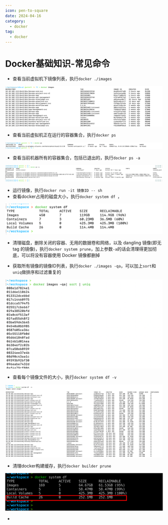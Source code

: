 ```yaml
---
icon: pen-to-square
date: 2024-04-16
category:
  - docker
tag:
  - docker
---
```

# Docker基础知识-常见命令

- 查看当前虚拟机下镜像列表，执行`docker ./images`

![image-20231010222217668](./images/image-20231010222217668.png)

- 查看当前虚拟机正在运行的容器集合，执行`docker ps`

![image-20231010222231340](./images/image-20231010222231340.png)

- 查看当前机器所有的容器集合，包括已退出的，执行`docker ps -a `

![image-20231010222311618](./images/image-20231010222311618.png)

- 运行镜像，执行`docker run -it 镜像ID -- sh `
- 查看docker占用的磁盘大小，执行`docker system df `，

![image-20231105234036780](./images/image-20231105234036780.png)

- 清理磁盘，删除关闭的容器、无用的数据卷和网络，以及 dangling 镜像(即无 tag 的镜像)，执行`docker system prune`，加上参数`-a`的话会清理得更加彻底，可以将没有容器使用 Docker 镜像都删掉

- 获取所有镜像的镜像ID列表，执行`docker ./images -qa`，可以加上`sort`和`uniq`做排序和过滤重复的

![image-20231105234441961](./images/image-20231105234441961.png)

- 查看每个镜像文件的大小，执行`docker system df -v`

![image-20231106092925161](./images/image-20231106092925161.png)

- 清理docker构建缓存，执行`docker builder prune`

![image-20231208210340288](./images/image-20231208210340288.png)

- 